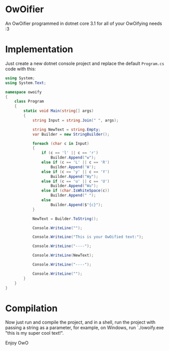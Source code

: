 # OwOifier
An OwOifier programmed in dotnet core 3.1 for all of your OwOifying needs :3

# Implementation
Just create a new dotnet console project and replace the default `Program.cs` code with this:
```cs
using System;
using System.Text;

namespace owoify
{
    class Program
    {
        static void Main(string[] args)
        {
            string Input = string.Join(" ", args);

            string NewText = string.Empty;
            var Builder = new StringBuilder();

            foreach (char c in Input)
            {
                if (c == 'l' || c == 'r')
                    Builder.Append("w");
                else if (c == 'L' || c == 'R')
                    Builder.Append('W');
                else if (c == 'y' || c == 'Y')
                    Builder.Append("Wy");
                else if (c == 'u' || c == 'U')
                    Builder.Append("Wu");
                else if (char.IsWhiteSpace(c))
                    Builder.Append(" ");
                else
                    Builder.Append($"{c}");
            }

            NewText = Builder.ToString();

            Console.WriteLine("");

            Console.WriteLine("This is your OwOified text:");

            Console.WriteLine("----");

            Console.WriteLine(NewText);

            Console.WriteLine("----");

            Console.WriteLine("");
        }
    }
}
```

# Compilation
Now just run and compile the project, and in a shell, run the project with passing a string as a parameter, for example, on Windows, run `./owoify.exe "this is my super cool text!".


Enjoy OwO
